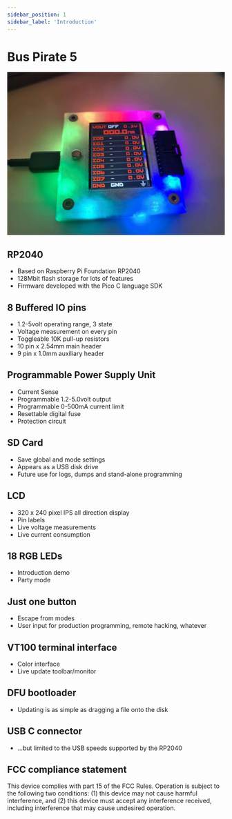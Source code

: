 ```yaml
---
sidebar_position: 1
sidebar_label: 'Introduction'
---
```


# Bus Pirate 5

![](./img/bp.jpg)

## RP2040
- Based on Raspberry Pi Foundation RP2040
- 128Mbit flash storage for lots of features
- Firmware developed with the Pico C language SDK

## 8 Buffered IO pins
- 1.2-5volt operating range, 3 state
- Voltage measurement on every pin
- Toggleable 10K pull-up resistors
- 10 pin x 2.54mm main header
- 9 pin x 1.0mm auxiliary header

## Programmable Power Supply Unit
- Current Sense
- Programmable 1.2-5.0volt output
- Programmable 0-500mA current limit
- Resettable digital fuse
- Protection circuit

## SD Card
- Save global and mode settings
- Appears as a USB disk drive
- Future use for logs, dumps and stand-alone programming

## LCD
- 320 x 240 pixel IPS all direction display
- Pin labels
- Live voltage measurements
- Live current consumption

## 18 RGB LEDs
- Introduction demo
- Party mode

## Just one button
- Escape from modes
- User input for production programming, remote hacking, whatever

## VT100 terminal interface
- Color interface
- Live update toolbar/monitor

## DFU bootloader
- Updating is as simple as dragging a file onto the disk

## USB C connector
- ...but limited to the USB speeds supported by the RP2040

## FCC compliance statement
This device complies with part 15 of the FCC Rules. Operation is subject to the following two conditions: (1) this device may not cause harmful interference, and (2) this device must accept any interference received, including interference that may cause undesired operation.


